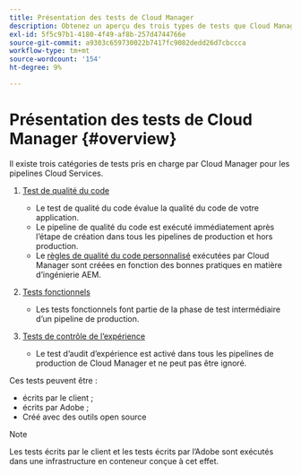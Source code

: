 ```yaml
---
title: Présentation des tests de Cloud Manager
description: Obtenez un aperçu des trois types de tests que Cloud Manager exécute automatiquement pour garantir la qualité de votre code personnalisé.
exl-id: 5f5c97b1-4180-4f49-af8b-257d4744766e
source-git-commit: a9303c659730022b7417fc9082dedd26d7cbccca
workflow-type: tm+mt
source-wordcount: '154'
ht-degree: 9%

---
```



# Présentation des tests de Cloud Manager {#overview}

Il existe trois catégories de tests pris en charge par Cloud Manager pour les pipelines Cloud Services.

1. [Test de qualité du code](/help/implementing/cloud-manager/code-quality-testing.md)

   * Le test de qualité du code évalue la qualité du code de votre application.
   * Le pipeline de qualité du code est exécuté immédiatement après l’étape de création dans tous les pipelines de production et hors production.
   * Le [règles de qualité du code personnalisé](/help/implementing/cloud-manager/custom-code-quality-rules.md) exécutées par Cloud Manager sont créées en fonction des bonnes pratiques en matière d’ingénierie AEM.

1. [Tests fonctionnels](/help/implementing/cloud-manager/functional-testing.md)

   * Les tests fonctionnels font partie de la phase de test intermédiaire d’un pipeline de production.

1. [Tests de contrôle de l’expérience](/help/implementing/cloud-manager/experience-audit-testing.md)

   * Le test d’audit d’expérience est activé dans tous les pipelines de production de Cloud Manager et ne peut pas être ignoré.

Ces tests peuvent être :

* écrits par le client ;
* écrits par Adobe ;
* Créé avec des outils open source

>[!NOTE]
>
> Les tests écrits par le client et les tests écrits par l’Adobe sont exécutés dans une infrastructure en conteneur conçue à cet effet.
